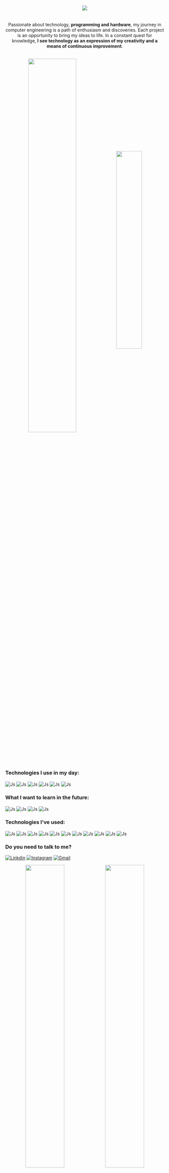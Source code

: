<h1 align="center">
    <img src="https://readme-typing-svg.herokuapp.com/?font=Righteous&size=35&center=true&vCenter=true&width=500&height=70&duration=4000&lines=Hi+There!+👋;+I'm+Gabriel+Palmieri!;" />
</h1>

<p align="center">
<br/>Passionate about technology, <strong>programming and hardware</strong>, my journey in computer engineering is a path of enthusiasm and discoveries. Each project is an opportunity to bring my ideas to life. In a constant quest for knowledge, <strong>I see technology as an expression of my creativity and a means of continuous improvement</strong>. <br><br/>
</p>


<div  align="center" style="margin-bottom:100px">
<img width=55% align="center"  src="https://github-readme-streak-stats.herokuapp.com?user=Gamapinha4&theme=dracula&mode=weekly" />
<img width=40% align="center" src="https://github-readme-stats-git-main-rafaelalexandrino.vercel.app/api/top-langs/?username=Gamapinha4&show_icons=true&theme=dracula&layout=compact" />
</div>


### Technologies I use in my day:

<div align="left" style="display: inline_block><br/>
  <img align="center" alt="Js" src="https://img.shields.io/badge/JavaScript-F7DF1E?style=for-the-badge&logo=javascript&logoColor=black">
  <img align="center" alt="Js" src="https://img.shields.io/badge/JavaScript-323330?style=for-the-badge&logo=javascript&logoColor=F7DF1E">
  <img align="center" alt="Js" src="https://img.shields.io/badge/Node.js-43853D?style=for-the-badge&logo=node.js&logoColor=white">
  <img align="center" alt="Js" src="https://img.shields.io/badge/TypeScript-007ACC?style=for-the-badge&logo=typescript&logoColor=white">
  <img align="center" alt="Js" src="https://img.shields.io/badge/React_Native-20232A?style=for-the-badge&logo=react&logoColor=61DAFB">
  <img align="center" alt="Js" src="https://img.shields.io/badge/SQLite-07405E?style=for-the-badge&logo=sqlite&logoColor=white">
  <img align="center" alt="Js" src="https://img.shields.io/badge/CSS3-1572B6?style=for-the-badge&logo=css3&logoColor=white">
</div>

### What I want to learn in the future:

<div align="left" style="display: inline_block><br/>
  <img align="center" alt="Js" src="https://img.shields.io/badge/Vue.js-35495E?style=for-the-badge&logo=vue.js&logoColor=4FC08D">
  <img align="center" alt="Js" src="https://img.shields.io/badge/Angular-DD0031?style=for-the-badge&logo=angular&logoColor=white">
  <img align="center" alt="Js" src="https://img.shields.io/badge/Flutter-02569B?style=for-the-badge&logo=flutter&logoColor=white">
  <img align="center" alt="Js" src="https://img.shields.io/badge/Microsoft_Azure-0089D6?style=for-the-badge&logo=microsoft-azure&logoColor=white">
  <img align="center" alt="Js" src="https://img.shields.io/badge/Ruby-CC342D?style=for-the-badge&logo=ruby&logoColor=white">
</div>

### Technologies I've used:


<div align="left" style="display: inline_block><br/>
  <img align="center" alt="Js" src="https://img.shields.io/badge/JavaScript-F7DF1E?style=for-the-badge&logo=javascript&logoColor=black">
  <img align="center" alt="Js" src="https://img.shields.io/badge/JavaScript-323330?style=for-the-badge&logo=javascript&logoColor=F7DF1E">
  <img align="center" alt="Js" src="https://img.shields.io/badge/Node.js-43853D?style=for-the-badge&logo=node.js&logoColor=white">
  <img align="center" alt="Js" src="https://img.shields.io/badge/TypeScript-007ACC?style=for-the-badge&logo=typescript&logoColor=white">
  <img align="center" alt="Js" src="https://img.shields.io/badge/Tailwind_CSS-38B2AC?style=for-the-badge&logo=tailwind-css&logoColor=white">
  <img align="center" alt="Js" src="https://img.shields.io/badge/React_Native-20232A?style=for-the-badge&logo=react&logoColor=61DAFB">
  <img align="center" alt="Js" src="https://img.shields.io/badge/SQLite-07405E?style=for-the-badge&logo=sqlite&logoColor=white">
  <img align="center" alt="Js" src="https://img.shields.io/badge/HTML5-E34F26?style=for-the-badge&logo=html5&logoColor=white">
  <img align="center" alt="Js" src="https://img.shields.io/badge/Java-ED8B00?style=for-the-badge&logo=openjdk&logoColor=white">
  <img align="center" alt="Js" src="https://img.shields.io/badge/Python-3776AB?style=for-the-badge&logo=python&logoColor=white">
  <img align="center" alt="Js" src="https://img.shields.io/badge/Unity-100000?style=for-the-badge&logo=unity&logoColor=white">
  <img align="center" alt="Js" src="https://img.shields.io/badge/CSS3-1572B6?style=for-the-badge&logo=css3&logoColor=white">
</div>

### Do you need to talk to me?

  [![Linkdin](https://img.shields.io/badge/LinkedIn-0077B5?style=for-the-badge&logo=linkedin&logoColor=white)](https://www.linkedin.com/in/gabrielpalmieri/)
  [![Instagram](https://img.shields.io/badge/Instagram-E4405F?style=for-the-badge&logo=instagram&logoColor=white)](https://www.instagram.com/gamapinha/)
  [![Gmail](https://img.shields.io/badge/Gmail-D14836?style=for-the-badge&logo=gmail&logoColor=white)](mailto:gabriel.m.palmieri40@gmail.com)


<div  align="center" style="margin-bottom:100px">
 <img width=49.5% align="center"  src="https://github-readme-stats.vercel.app/api/pin/?username=Gamapinha4&repo=AquaMark&theme=dracula" />
 <img width=49.5% align="center" src="https://github-readme-stats.vercel.app/api/pin/?username=Gamapinha4&repo=NameClify&theme=dracula" />
</div>

<div  align="center" style="margin-top:200px">
  <img width=10% align="center"  src="https://komarev.com/ghpvc/?username=gamapinha4&style=flat-square" />
</div>




